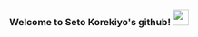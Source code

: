 <h3 align="center">
  Welcome to Seto Korekiyo's github!
  <img src="https://media.giphy.com/media/hvRJCLFzcasrR4ia7z/giphy.gif" width="28">
</h3>
